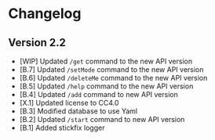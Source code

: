 # Changelog

## Version 2.2

- [WIP] Updated ``/get`` command to the new API version
- [B.7] Updated ``/setMode`` command to the new API version
- [B.6] Updated ``/deleteMe`` command to the new API version
- [B.5] Updated ``/help`` command to the new API version
- [B.4] Updated ``/add`` command to new API version
- [X.1] Updated license to CC4.0
- [B.3] Modified database to use Yaml
- [B.2] Updated ``/start`` command to new API version
- [B.1] Added stickfix logger
